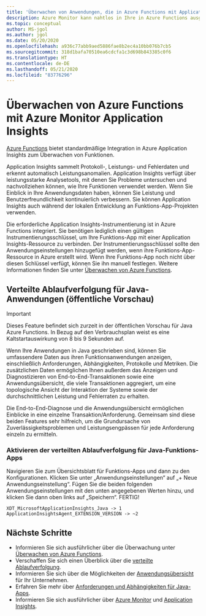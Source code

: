 ```yaml
---
title: 'Überwachen von Anwendungen, die in Azure Functions mit Application Insights ausgeführt werden: Azure Monitor | Microsoft-Dokumentation'
description: Azure Monitor kann nahtlos in Ihre in Azure Functions ausgeführte Anwendung integriert werden und ermöglicht die Überwachung der Leistung sowie eine blitzschnelle Erkennung von Problemen mit Ihren Apps.
ms.topic: conceptual
author: MS-jgol
ms.author: jgol
ms.date: 05/20/2020
ms.openlocfilehash: a936c77abb9aed5886fae8b2ec4a10bb076b7cb5
ms.sourcegitcommit: 318d1bafa70510ea6cdcfa1c3d698b843385c0f6
ms.translationtype: HT
ms.contentlocale: de-DE
ms.lasthandoff: 05/21/2020
ms.locfileid: "83776296"
---
```

# <a name="monitoring-azure-functions-with-azure-monitor-application-insights"></a>Überwachen von Azure Functions mit Azure Monitor Application Insights

[Azure Functions](https://docs.microsoft.com/azure/azure-functions/functions-overview) bietet standardmäßige Integration in Azure Application Insights zum Überwachen von Funktionen. 

Application Insights sammelt Protokoll-, Leistungs- und Fehlerdaten und erkennt automatisch Leistungsanomalien. Application Insights verfügt über leistungsstarke Analysetools, mit denen Sie Probleme untersuchen und nachvollziehen können, wie Ihre Funktionen verwendet werden. Wenn Sie Einblick in Ihre Anwendungsdaten haben, können Sie Leistung und Benutzerfreundlichkeit kontinuierlich verbessern. Sie können Application Insights auch während der lokalen Entwicklung an Funktions-App-Projekten verwenden. 

Die erforderliche Application Insights-Instrumentierung ist in Azure Functions integriert. Sie benötigen lediglich einen gültigen Instrumentierungsschlüssel, um Ihre Funktions-App mit einer Application Insights-Ressource zu verbinden. Der Instrumentierungsschlüssel sollte den Anwendungseinstellungen hinzugefügt werden, wenn ihre Funktions-App-Ressource in Azure erstellt wird. Wenn Ihre Funktions-App noch nicht über diesen Schlüssel verfügt, können Sie ihn manuell festlegen. Weitere Informationen finden Sie unter [Überwachen von Azure Functions](https://docs.microsoft.com/azure/azure-functions/functions-monitoring?tabs=cmd).

## <a name="distributed-tracing-for-java-applications-public-preview"></a>Verteilte Ablaufverfolgung für Java-Anwendungen (öffentliche Vorschau)


> [!IMPORTANT]
> Dieses Feature befindet sich zurzeit in der öffentlichen Vorschau für Java Azure Functions. In Bezug auf den Verbrauchsplan weist es eine Kaltstartauswirkung von 8 bis 9 Sekunden auf.

Wenn Ihre Anwendungen in Java geschrieben sind, können Sie umfassendere Daten aus ihren Funktionsanwendungen anzeigen, einschließlich Anforderungen, Abhängigkeiten, Protokolle und Metriken. Die zusätzlichen Daten ermöglichen Ihnen außerdem das Anzeigen und Diagnostizieren von End-to-End-Transaktionen sowie eine Anwendungsübersicht, die viele Transaktionen aggregiert, um eine topologische Ansicht der Interaktion der Systeme sowie der durchschnittlichen Leistung und Fehlerraten zu erhalten.

Die End-to-End-Diagnose und die Anwendungsübersicht ermöglichen Einblicke in eine einzelne Transaktion/Anforderung. Gemeinsam sind diese beiden Features sehr hilfreich, um die Grundursache von Zuverlässigkeitsproblemen und Leistungsengpässen für jede Anforderung einzeln zu ermitteln.

### <a name="how-to-enable-distributed-tracing-for-java-function-apps"></a>Aktivieren der verteilten Ablaufverfolgung für Java-Funktions-Apps

Navigieren Sie zum Übersichtsblatt für Funktions-Apps und dann zu den Konfigurationen. Klicken Sie unter „Anwendungseinstellungen“ auf „+ Neue Anwendungseinstellung“. Fügen Sie die beiden folgenden Anwendungseinstellungen mit den unten angegebenen Werten hinzu, und klicken Sie dann oben links auf „Speichern“. FERTIG!

```
XDT_MicrosoftApplicationInsights_Java -> 1
ApplicationInsightsAgent_EXTENSION_VERSION -> ~2
```

## <a name="next-steps"></a>Nächste Schritte

* Informieren Sie sich ausführlicher über die Überwachung unter [Überwachen von Azure Functions](https://docs.microsoft.com/azure/azure-functions/functions-monitoring).
* Verschaffen Sie sich einen Überblick über die [verteilte Ablaufverfolgung](https://docs.microsoft.com/azure/azure-monitor/app/distributed-tracing).
* Informieren Sie sich über die Möglichkeiten der [Anwendungsübersicht](https://docs.microsoft.com/azure/azure-monitor/app/app-map?tabs=net) für Ihr Unternehmen.
* Erfahren Sie mehr über [Anforderungen und Abhängigkeiten für Java-Apps](https://docs.microsoft.com/azure/azure-monitor/app/java-in-process-agent).
* Informieren Sie sich ausführlicher über [Azure Monitor](https://docs.microsoft.com/azure/azure-monitor/overview) und [Application Insights](https://docs.microsoft.com/azure/azure-monitor/app/app-insights-overview).